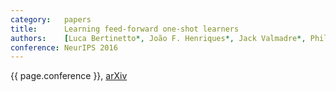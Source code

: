 ```yaml
---
category:   papers
title:      Learning feed-forward one-shot learners
authors:    [Luca Bertinetto*, João F. Henriques*, Jack Valmadre*, Philip H. S. Torr, Andrea Vedaldi]
conference: NeurIPS 2016
---
```


{{ page.conference }},
<a href="https://arxiv.org/abs/1606.05233">arXiv</a>
